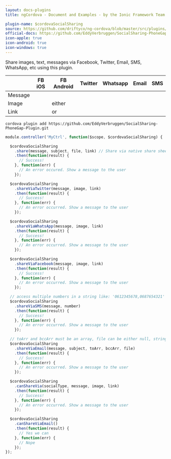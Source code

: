 ```yaml
---
layout: docs-plugins
title: ngCordova - Document and Examples - by the Ionic Framework Team

plugin-name: $cordovaSocialSharing
source: https://github.com/driftyco/ng-cordova/blob/master/src/plugins/socialSharing.js
official-docs: https://github.com/EddyVerbruggen/SocialSharing-PhoneGap-Plugin
icon-apple: true
icon-android: true
icon-windows: true
---
```


Share images, text, messages via Facebook, Twitter, Email, SMS, WhatsApp, etc using this plugin.

<table class="table table-docs text-center">
    <thead >
        <tr>
            <th class="table-border-right"></th>
            <th>FB iOS</th>
            <th>FB Android</th>
            <th>Twitter</th>
            <th>Whatsapp</th>
            <th>Email</th>
            <th>SMS</th>
        </tr>
    </thead>
    <tbody>
        <tr>
            <td class="table-border-right">Message</td>
            <td class="table-green"></td>
            <td class="table-red"></td>
            <td class="table-green"></td>
            <td class="table-green"></td>
            <td class="table-green"></td>
            <td class="table-green"></td>
        </tr>
        <tr>
            <td  class="table-border-right">Image</td>
            <td class="table-green"></td>
            <td class="table-green">either</td>
            <td class="table-green"></td>
            <td class="table-green"></td>
            <td class="table-green"></td>
            <td class="table-green"></td>
        </tr>
        <tr>
            <td  class="table-border-right">Link</td>
            <td class="table-green"></td>
            <td class="table-green">or</td>
            <td class="table-green"></td>
            <td class="table-green"></td>
            <td class="table-green"></td>
            <td class="table-green"></td>
        </tr>
    </tbody>
</table>


```
cordova plugin add https://github.com/EddyVerbruggen/SocialSharing-PhoneGap-Plugin.git
```

```javascript
module.controller('MyCtrl', function($scope, $cordovaSocialSharing) {

  $cordovaSocialSharing
    .share(message, subject, file, link) // Share via native share sheet
    .then(function(result) {
      // Success!
    }, function(err) {
      // An error occured. Show a message to the user
    });

  $cordovaSocialSharing
    .shareViaTwitter(message, image, link)
    .then(function(result) {
      // Success!
    }, function(err) {
      // An error occurred. Show a message to the user
    });

  $cordovaSocialSharing
    .shareViaWhatsApp(message, image, link)
    .then(function(result) {
      // Success!
    }, function(err) {
      // An error occurred. Show a message to the user
    });

  $cordovaSocialSharing
    .shareViaFacebook(message, image, link)
    .then(function(result) {
      // Success!
    }, function(err) {
      // An error occurred. Show a message to the user
    });

  // access multiple numbers in a string like: '0612345678,0687654321'
  $cordovaSocialSharing
    .shareViaSMS(message, number)
    .then(function(result) {
      // Success!
    }, function(err) {
      // An error occurred. Show a message to the user
    });

  // toArr and bccArr must be an array, file can be either null, string or array
  $cordovaSocialSharing
    .shareViaEmail(message, subject, toArr, bccArr, file)
    .then(function(result) {
      // Success!
    }, function(err) {
      // An error occurred. Show a message to the user
    });

  $cordovaSocialSharing
    .canShareVia(socialType, message, image, link)
    .then(function(result) {
      // Success!
    }, function(err) {
      // An error occurred. Show a message to the user
    });

  $cordovaSocialSharing
    .canShareViaEmail()
    .then(function(result) {
      // Yes we can
    }, function(err) {
      // Nope
    });
});
```
